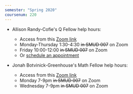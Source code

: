 ```yaml
---
semester: "Spring 2020"
coursenum: 220
---
```

*   Allison Randy-Cofie's Q Fellow help hours:
    *   Access from this [Zoom link](https://amherstcollege.zoom.us/j/2533150845)
    *   Monday-Thursday 1:30-4:30 <s>in SMUD 007</s> on Zoom
    *   Friday 10:00-12:00 <s>in SMUD 007</s> on Zoom
    *   Or [schedule an appointment](https://us.bookingbug.com/home/128948-Moss-Quantitative-CenterAmherst-College)
    
*   Jonah Botvinick-Greenhouse's Math Fellow help hours:
    *    Access from this [Zoom link](https://amherstcollege.zoom.us/my/jbotvinick)
    *    Monday 7-9pm <s>in SMUD 007</s> on Zoom
    *    Wednesday 7-9pm <s>in SMUD 007</s> on Zoom
